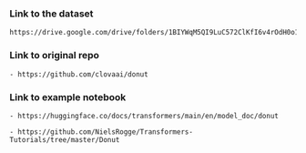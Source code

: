 
### Link to the dataset
```
https://drive.google.com/drive/folders/1BIYWqM5QI9LuC572ClKfI6v4rOdH0o1e
``` 
### Link to original repo
```
- https://github.com/clovaai/donut
```

### Link to example notebook
```
- https://huggingface.co/docs/transformers/main/en/model_doc/donut

- https://github.com/NielsRogge/Transformers-Tutorials/tree/master/Donut
```